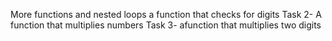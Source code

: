 More functions and nested loops
a function that checks for digits
Task 2- A function that multiplies numbers
Task 3-  afunction that multiplies two digits
